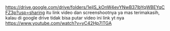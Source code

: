 https://drive.google.com/drive/folders/1ejlS_kOnW4evYNwB37lbYqWBEYqCFZ3p?usp=sharing
itu link video dan screenshootnya ya mas terimakasih, kalau di google drive tidak bisa putar video ini link yt nya https://www.youtube.com/watch?v=yC42Hp7lTGA
